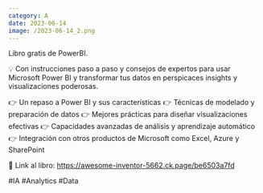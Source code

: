 ```yaml
--- 
category: A 
date: 2023-06-14 
image: /2023-06-14_2.png 
--- 
```


Libro gratis de PowerBI.

💡 Con instrucciones paso a paso y consejos de expertos para usar Microsoft Power BI y transformar tus datos en perspicaces insights y visualizaciones poderosas. 

👉 Un repaso a Power BI y sus características
👉 Técnicas de modelado y preparación de datos
👉 Mejores prácticas para diseñar visualizaciones efectivas
👉 Capacidades avanzadas de análisis y aprendizaje automático
👉 Integración con otros productos de Microsoft como Excel, Azure y SharePoint

🔗 Link al libro: https://awesome-inventor-5662.ck.page/be6503a7fd

#IA #Analytics #Data